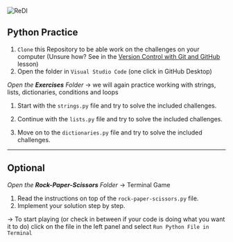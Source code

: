 ![ReDI](https://images.squarespace-cdn.com/content/v1/613f1e4d6b0212660acd9923/b4bd6af5-31a4-4079-a2cb-7632b5f24f58/Horizontal_nobackground.png)

## Python Practice

1. `Clone` this Repository to be able work on the challenges on your computer (Unsure how? See in the [Version Control with Git and GitHub](https://redi-school.github.io/ber-dcp-intro-to-computer-science/docs/git/git_and_github_desktop/) lesson)
2. Open the folder in `Visual Studio Code` (one click in GitHub Desktop)

_Open the **Exercises** Folder_
→ we will again practice working with strings, lists, dictionaries, conditions and loops

1. Start with the `strings.py` file and try to solve the included challenges.

2. Continue with the `lists.py` file and try to solve the included challenges.

3. Move on to the `dictionaries.py` file and try to solve the included challenges.

---

## Optional

_Open the **Rock-Paper-Scissors** Folder_
→ Terminal Game

1. Read the instructions on top of the `rock-paper-scissors.py` file.
2. Implement your solution step by step.

→ To start playing (or check in between if your code is doing what you want it to do) click on the file in the left panel and select `Run Python File in Terminal`
